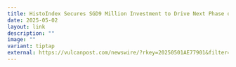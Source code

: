 ```yaml
---
title: HistoIndex Secures SGD9 Million Investment to Drive Next Phase of Expansion
date: 2025-05-02
layout: link
description: ""
image: ""
variant: tiptap
external: https://vulcanpost.com/newswire/?rkey=20250501AE77901&filter=25525
---
```

